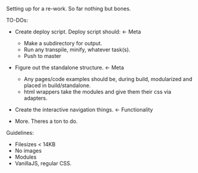 Setting up for a re-work. So far nothing but bones.

TO-DOs:

* Create deploy script. Deploy script should: <- Meta
  * Make a subdirectory for output.
  * Run any transpile, minify, whatever task(s).
  * Push to master

* Figure out the standalone structure. <- Meta
  * Any pages/code examples should be, during build, modularized and placed in
  build/standalone.
  * html wrappers take the modules and give them their css via adapters.

* Create the interactive navigation things. <- Functionality

* More. Theres a ton to do.

Guidelines:

* Filesizes < 14KB
* No images
* Modules
* VanillaJS, regular CSS.
